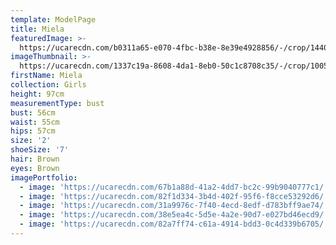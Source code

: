 ```yaml
---
template: ModelPage
title: Miela
featuredImage: >-
  https://ucarecdn.com/b0311a65-e070-4fbc-b38e-8e39e4928856/-/crop/1440x776/0,0/-/preview/
imageThumbnail: >-
  https://ucarecdn.com/1337c19a-8608-4da1-8eb0-50c1c8708c35/-/crop/1005x1121/55,0/-/preview/
firstName: Miela
collection: Girls
height: 97cm
measurementType: bust
bust: 56cm
waist: 55cm
hips: 57cm
size: '2'
shoeSize: '7'
hair: Brown
eyes: Brown
imagePortfolio:
  - image: 'https://ucarecdn.com/67b1a88d-41a2-4dd7-bc2c-99b9040777c1/'
  - image: 'https://ucarecdn.com/82f1d334-3b4d-402f-95f6-f8cce53292d6/'
  - image: 'https://ucarecdn.com/31a9976c-7f40-4ecd-8edf-d783bff9ae74/'
  - image: 'https://ucarecdn.com/38e5ea4c-5d5e-4a2e-90d7-e027bd46ecd9/'
  - image: 'https://ucarecdn.com/82a7ff74-c61a-4914-bdd3-0c4d339b6705/'
---
```


